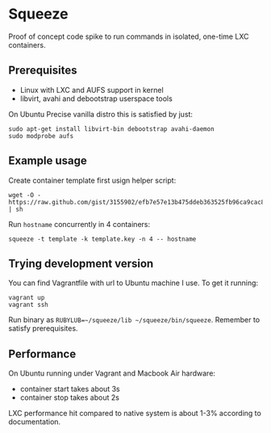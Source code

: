 Squeeze
=======

Proof of concept code spike to run commands in isolated, one-time LXC containers.

Prerequisites
-------------

- Linux with LXC and AUFS support in kernel
- libvirt, avahi and debootstrap userspace tools


On Ubuntu Precise vanilla distro this is satisfied by just:

    sudo apt-get install libvirt-bin debootstrap avahi-daemon
    sudo modprobe aufs


Example usage
-------------

Create container template first usign helper script:

    wget -O - https://raw.github.com/gist/3155902/efb7e57e13b475ddeb363525fb96ca9cac81a277/bootstrap.sh | sh

Run `hostname` concurrently in 4 containers:

    squeeze -t template -k template.key -n 4 -- hostname


Trying development version
--------------------------

You can find Vagrantfile with url to Ubuntu machine I use. To get it running:

    vagrant up
    vagrant ssh

Run binary as `RUBYLUB=~/squeeze/lib ~/squeeze/bin/squeeze`. Remember to satisfy prerequisites.


Performance
-----------

On Ubuntu running under Vagrant and Macbook Air hardware:

- container start takes about 3s
- container stop takes about 2s

LXC performance hit compared to native system is about 1-3% according to documentation.


